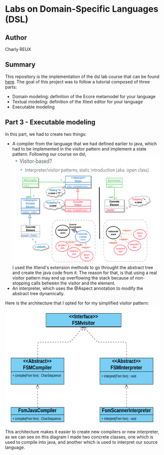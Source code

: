# Labs on Domain-Specific Languages (DSL)

## Author
Charly REUX

## Summary
This repository is the implementation of the dsl lab course that can be found [here](https://github.com/selabs-ur1/dsl).
The goal of this project was to follow a tutorial composed of three parts:
- Domain modeling: definition of the Ecore metamodel for your language
- Textual modeling: definition of the Xtext editor for your language
- Executable modeling

## Part 3 - Executable modeling
In this part, we had to create two things:
- A compiler from the language that we had defined earlier to java, which had to be implemented in the visitor pattern and implement a state pattern. Following our course on dsl, <img src="./Images/Screenshot%20from%202022-12-01%2009-06-42.png" style="height:350px"><br> I used the Xtend's extension methods to go throught the abstract tree and create the java code from it. The reason for that, is that using a real visitor pattern may end up overflowing the stack because of non-stopping calls between the visitor and the element.
 - An interpreter, which uses the @Aspect annotation to modify the abstract tree dynamically.

Here is the architecture that I opted for for my simplified visitor pattern:<br>
<img src="./Images/classDiagram.png" style="height:400px"><br>
This architecture makes it easier to create new compilers or new interpreter, as we can see on this diagram I made two concrete classes, one which is used to compile into java, and another which is used to interpret our source language.

